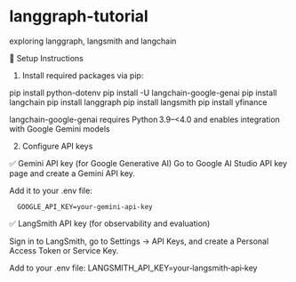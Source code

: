 # langgraph-tutorial
exploring langgraph, langsmith and langchain

🚀 Setup Instructions

1. Install required packages via pip: 

pip install python-dotenv
pip install -U langchain-google-genai
pip install langchain
pip install langgraph
pip install langsmith
pip install yfinance


langchain-google-genai requires Python 3.9–<4.0 and enables integration with Google Gemini models


2. Configure API keys

✅ Gemini API key (for Google Generative AI)
Go to Google AI Studio API key page and create a Gemini API key.

Add it to your .env file:

      GOOGLE_API_KEY=your‑gemini‑api‑key


✅ LangSmith API key (for observability and evaluation)

Sign in to LangSmith, go to Settings → API Keys, and create a Personal Access Token or Service Key.

Add to your .env file:
      LANGSMITH_API_KEY=your‑langsmith‑api‑key



